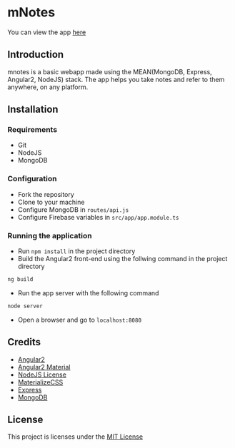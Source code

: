 # mNotes

You can view the app [here](https://mnotesapp.herokuapp.com)

## Introduction
mnotes is a basic webapp made using the MEAN(MongoDB, Express, Angular2, NodeJS) stack.
The app helps you take notes and refer to them anywhere, on any platform.

## Installation
### Requirements

* Git
* NodeJS
* MongoDB

### Configuration
- Fork the repository
- Clone to your machine
- Configure MongoDB in `routes/api.js`
- Configure Firebase variables in `src/app/app.module.ts`

### Running the application
- Run `npm install` in the project directory
- Build the Angular2 front-end using the follwing command in the project directory
```bash
ng build
```
- Run the app server with the following command
```bash
node server
```
- Open a browser and go to `localhost:8080` 

## Credits
- [Angular2](https://angular.io)
- [Angular2 Material](https://material.angular.io)
- [NodeJS License](https://nodejs.org)
- [MaterializeCSS](http://materializecss.com)
- [Express](https://expressjs.org)
- [MongoDB](https://mongodb.com)

## License
This project is licenses under the [MIT License](https://github.com/MJ10/mNotes/blob/master/LICENSE.md)
